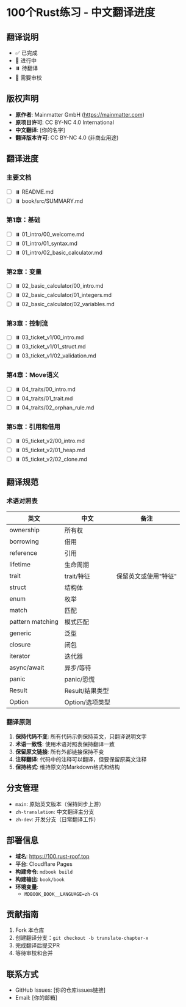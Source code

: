 # 100个Rust练习 - 中文翻译进度

## 翻译说明

- ✅ 已完成
- 🚧 进行中
- ⏸️ 待翻译
- 📝 需要审校

## 版权声明

- **原作者**: Mainmatter GmbH (https://mainmatter.com)
- **原项目许可**: CC BY-NC 4.0 International
- **中文翻译**: [你的名字]
- **翻译版本许可**: CC BY-NC 4.0 (非商业用途)

## 翻译进度

### 主要文档
- [ ] ⏸️ README.md
- [ ] ⏸️ book/src/SUMMARY.md

### 第1章：基础
- [ ] ⏸️ 01_intro/00_welcome.md
- [ ] ⏸️ 01_intro/01_syntax.md
- [ ] ⏸️ 01_intro/02_basic_calculator.md

### 第2章：变量
- [ ] ⏸️ 02_basic_calculator/00_intro.md
- [ ] ⏸️ 02_basic_calculator/01_integers.md
- [ ] ⏸️ 02_basic_calculator/02_variables.md

### 第3章：控制流
- [ ] ⏸️ 03_ticket_v1/00_intro.md
- [ ] ⏸️ 03_ticket_v1/01_struct.md
- [ ] ⏸️ 03_ticket_v1/02_validation.md

### 第4章：Move语义
- [ ] ⏸️ 04_traits/00_intro.md
- [ ] ⏸️ 04_traits/01_trait.md
- [ ] ⏸️ 04_traits/02_orphan_rule.md

### 第5章：引用和借用
- [ ] ⏸️ 05_ticket_v2/00_intro.md
- [ ] ⏸️ 05_ticket_v2/01_heap.md
- [ ] ⏸️ 05_ticket_v2/02_clone.md

## 翻译规范

### 术语对照表

| 英文 | 中文 | 备注 |
|------|------|------|
| ownership | 所有权 | |
| borrowing | 借用 | |
| reference | 引用 | |
| lifetime | 生命周期 | |
| trait | trait/特征 | 保留英文或使用"特征" |
| struct | 结构体 | |
| enum | 枚举 | |
| match | 匹配 | |
| pattern matching | 模式匹配 | |
| generic | 泛型 | |
| closure | 闭包 | |
| iterator | 迭代器 | |
| async/await | 异步/等待 | |
| panic | panic/恐慌 | |
| Result | Result/结果类型 | |
| Option | Option/选项类型 | |

### 翻译原则

1. **保持代码不变**: 所有代码示例保持英文，只翻译说明文字
2. **术语一致性**: 使用术语对照表保持翻译一致
3. **保留原文链接**: 所有外部链接保持不变
4. **注释翻译**: 代码中的注释可以翻译，但要保留原英文注释
5. **保持格式**: 维持原文的Markdown格式和结构

## 分支管理

- `main`: 原始英文版本（保持同步上游）
- `zh-translation`: 中文翻译主分支
- `zh-dev`: 开发分支（日常翻译工作）

## 部署信息

- **域名**: https://100.rust-roof.top
- **平台**: Cloudflare Pages
- **构建命令**: `mdbook build`
- **构建输出**: `book/book`
- **环境变量**:
  - `MDBOOK_BOOK__LANGUAGE=zh-CN`

## 贡献指南

1. Fork 本仓库
2. 创建翻译分支：`git checkout -b translate-chapter-x`
3. 完成翻译后提交PR
4. 等待审校和合并

## 联系方式

- GitHub Issues: [你的仓库issues链接]
- Email: [你的邮箱]